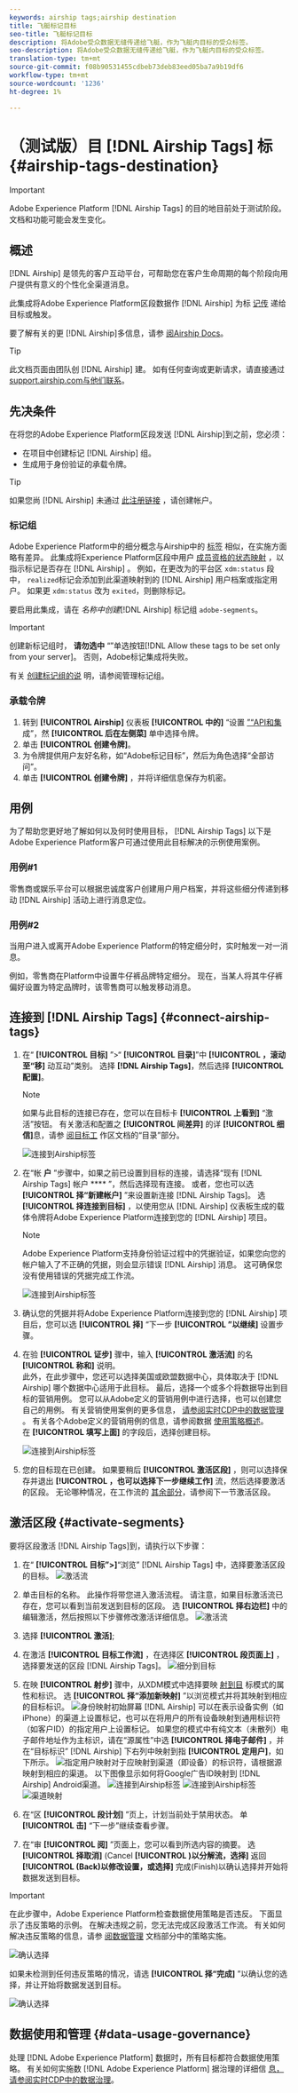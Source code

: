 ```yaml
---
keywords: airship tags;airship destination
title: 飞艇标记目标
seo-title: 飞艇标记目标
description: 将Adobe受众数据无缝传递给飞艇，作为飞艇内目标的受众标签。
seo-description: 将Adobe受众数据无缝传递给飞艇，作为飞艇内目标的受众标签。
translation-type: tm+mt
source-git-commit: f08b90531455cdbeb73deb83eed05ba7a9b19df6
workflow-type: tm+mt
source-wordcount: '1236'
ht-degree: 1%

---
```



# （测试版）目 [!DNL Airship Tags] 标 {#airship-tags-destination}

>[!IMPORTANT]
>
>Adobe Experience Platform [!DNL Airship Tags] 的目的地目前处于测试阶段。 文档和功能可能会发生变化。

## 概述

[!DNL Airship] 是领先的客户互动平台，可帮助您在客户生命周期的每个阶段向用户提供有意义的个性化全渠道消息。

此集成将Adobe Experience Platform区段数据作 [!DNL Airship] 为标 [记传](https://docs.airship.com/guides/audience/tags/) 递给目标或触发。

要了解有关的更 [!DNL Airship]多信息，请参 [阅Airship Docs](https://docs.airship.com)。


>[!TIP]
>
>此文档页面由团队创 [!DNL Airship] 建。 如有任何查询或更新请求，请直接通过 [support.airship.com与他们联系](https://support.airship.com/)。

## 先决条件

在将您的Adobe Experience Platform区段发送 [!DNL Airship]到之前，您必须：

* 在项目中创建标记 [!DNL Airship] 组。
* 生成用于身份验证的承载令牌。

>[!TIP]
> 
>如果您尚 [!DNL Airship] 未通过 [此注册链接](https://go.airship.eu/accounts/register/plan/starter/) ，请创建帐户。

### 标记组

Adobe Experience Platform中的细分概念与Airship中的 [标签](https://docs.airship.com/guides/audience/tags/) 相似，在实施方面略有差异。 此集成将Experience Platform区段中用户 [成员资格的状态映射](https://experienceleague.adobe.com/docs/experience-platform/xdm/mixins/profile/segmentation.html?lang=en#mixins) ，以指示标记是否存在 [!DNL Airship] 。 例如，在更改为的平台区 `xdm:status` 段中， `realized`标记会添加到此渠道映射到的 [!DNL Airship] 用户档案或指定用户。 如果更 `xdm:status` 改为 `exited`，则删除标记。

要启用此集成，请在 *名称中创建*[!DNL Airship] 标记组 `adobe-segments`。

>[!IMPORTANT]
>
>创建新标记组时， **请勿选中** “”单选按钮[!DNL Allow these tags to be set only from your server]。 否则，Adobe标记集成将失败。

有关 [创建标记组的说](https://docs.airship.com/tutorials/manage-project/messaging/tag-groups) 明，请参阅管理标记组。

### 承载令牌

1. 转到 **[!UICONTROL Airship]** 仪表板 **[!UICONTROL 中的]** “设置 [”“API和集](https://go.airship.com) 成”，然 **[!UICONTROL 后在左侧菜]** 单中选择令牌。
1. 单击 **[!UICONTROL 创建令牌]**。
1. 为令牌提供用户友好名称，如“Adobe标记目标”，然后为角色选择“全部访问”。
1. 单击 **[!UICONTROL 创建令牌]** ，并将详细信息保存为机密。


## 用例

为了帮助您更好地了解如何以及何时使用目标， [!DNL Airship Tags] 以下是Adobe Experience Platform客户可通过使用此目标解决的示例使用案例。

### 用例#1

零售商或娱乐平台可以根据忠诚度客户创建用户用户档案，并将这些细分传递到移动 [!DNL Airship] 活动上进行消息定位。

### 用例#2

当用户进入或离开Adobe Experience Platform的特定细分时，实时触发一对一消息。

例如，零售商在Platform中设置牛仔裤品牌特定细分。 现在，当某人将其牛仔裤偏好设置为特定品牌时，该零售商可以触发移动消息。

## 连接到 [!DNL Airship Tags] {#connect-airship-tags}

1. 在“ **[!UICONTROL 目标]** ”>“ **[!UICONTROL 目录]**”中 **[!UICONTROL ，滚动至“移]** 动互动”类别。 选择 **[!DNL Airship Tags]**，然后选择 **[!UICONTROL 配置]**。

   >[!NOTE]
   >
   >如果与此目标的连接已存在，您可以在目标卡 **[!UICONTROL 上看到]** “激活”按钮。 有关激活和配置之 **[!UICONTROL 间差异]** 的详 **[!UICONTROL 细信]**&#x200B;息，请参 [阅目标工](/help/rtcdp/destinations/destinations-workspace.md#catalog) 作区文档的“目录”部分。

   ![连接到Airship标签](/help/rtcdp/destinations/assets/airship-tags-in-catalog.png)

2. 在“帐 **户** ”步骤中，如果之前已设置到目标的连接，请选择“现有 [!DNL Airship Tags] 帐户 **** ”，然后选择现有连接。 或者，您也可以选 **[!UICONTROL 择“新建帐户]** ”来设置新连接 [!DNL Airship Tags]。 选 **[!UICONTROL 择连接到目标]** ，以使用您从 [!DNL Airship] 仪表板生成的载体令牌将Adobe Experience Platform连接到您的 [!DNL Airship] 项目。

   >[!NOTE]
   >
   >Adobe Experience Platform支持身份验证过程中的凭据验证，如果您向您的帐户输入了不正确的凭据，则会显示错误 [!DNL Airship] 消息。 这可确保您没有使用错误的凭据完成工作流。

   ![连接到Airship标签](/help/rtcdp/destinations/assets/airshiptags1-connect-account.png)

3. 确认您的凭据并将Adobe Experience Platform连接到您的 [!DNL Airship] 项目后，您可以选 **[!UICONTROL 择]** “下一步 **[!UICONTROL ”以继续]** 设置步骤。

4. 在验 **[!UICONTROL 证步]** 骤中，输入 **[!UICONTROL 激活流]** 的名 **[!UICONTROL 称和]** 说明。 <br> 此外，在此步骤中，您还可以选择美国或欧盟数据中心，具体取决于 [!DNL Airship] 哪个数据中心适用于此目标。 最后，选择一个或多个将数据导出到目标的营销用例。 您可以从Adobe定义的营销用例中进行选择，也可以创建您自己的用例。 有关营销使用案例的更多信息， [请参阅实时CDP中的数据管理](/help/rtcdp/privacy/data-governance-overview.md#destinations) 。 有关各个Adobe定义的营销用例的信息，请参阅数据 [使用策略概述](/help/data-governance/policies/overview.md#core-actions)。 <br> 在 **[!UICONTROL 填写上面]** 的字段后，选择创建目标。

   ![连接到Airship标签](/help/rtcdp/destinations/assets/airshiptags2-select-domain.png)

5. 您的目标现在已创建。 如果要稍后 **[!UICONTROL 激活区段]** ，则可以选择保存并退出 **[!UICONTROL ，也可以选择下一步继续工作]** 流，然后选择要激活的区段。 无论哪种情况，在工作流的 [其余部分](#activate-segments)，请参阅下一节激活区段。

## 激活区段 {#activate-segments}

要将区段激活 [!DNL Airship Tags]到，请执行以下步骤：

1. 在“ **[!UICONTROL 目标”>]**“浏览” [!DNL Airship Tags] 中，选择要激活区段的目标。 ![激活流](/help/rtcdp/destinations/assets/airship-tags-activate1.png)
2. 单击目标的名称。 此操作将带您进入激活流程。
请注意，如果目标激活流已存在，您可以看到当前发送到目标的区段。 选 **[!UICONTROL 择右边栏]** 中的编辑激活，然后按照以下步骤修改激活详细信息。  ![激活流](/help/rtcdp/destinations/assets/airship-tags-activate2.png)
3. 选择 **[!UICONTROL 激活]**;
4. 在激活 **[!UICONTROL 目标工作流]** ，在选择区 **[!UICONTROL 段页面上]** ，选择要发送的区段 [!DNL Airship Tags]。
   ![细分到目标](/help/rtcdp/destinations/assets/airshiptags3-select-segments.png)
5. 在映 **[!UICONTROL 射步]** 骤中，从XDM模式中选择要映 [射到目](https://docs.adobe.com/content/help/zh-Hans/experience-platform/xdm/home.html) 标模式的属性和标识。 选 **[!UICONTROL 择“添加新映射]** ”以浏览模式并将其映射到相应的目标标识。
   ![身份映射初始屏幕](/help/rtcdp/destinations/assets/gcm-identity-mapping.png)
   [!DNL Airship] 可以在表示设备实例（如iPhone）的渠道上设置标记，也可以在将用户的所有设备映射到通用标识符（如客户ID）的指定用户上设置标记。 如果您的模式中有纯文本（未散列）电子邮件地址作为主标识，请在“源属性”中选 **[!UICONTROL 择电子邮件]** ，并在“目标标识” [!DNL Airship] 下右列中映射到指 **[!UICONTROL 定用户]**，如下所示。
   ![指定用](/help/rtcdp/destinations/assets/airshiptags7-mappingoption2.png)户映射对于应映射到渠道（即设备）的标识符，请根据源映射到相应的渠道。 以下图像显示如何将Google广告ID映射到 [!DNL Airship] Android渠道。
   ![连接到Airship标签](/help/rtcdp/destinations/assets/airshiptags4-select-source-identity.png)
   ![连接到Airship标签](/help/rtcdp/destinations/assets/airshiptags5-select-target-identity.png)
   ![渠道映射](/help/rtcdp/destinations/assets/airshiptags6-mappingoption1.png)

6. 在“区 **[!UICONTROL 段计划]** ”页上，计划当前处于禁用状态。 单 **[!UICONTROL 击]** “下一步”继续查看步骤。
7. 在“审 **[!UICONTROL 阅]** ”页面上，您可以看到所选内容的摘要。 选 **[!UICONTROL 择取消]** (Cancel **[!UICONTROL )以分解流，选择]** 返回 **[!UICONTROL (Back)以修改设置，或选择]** 完成(Finish)以确认选择并开始将数据发送到目标。

>[!IMPORTANT]
>
>在此步骤中，Adobe Experience Platform检查数据使用策略是否违反。 下面显示了违反策略的示例。 在解决违规之前，您无法完成区段激活工作流。 有关如何解决违反策略的信息，请参 [阅数据管理](/help/rtcdp/privacy/data-governance-overview.md#enforcement) 文档部分中的策略实施。

![确认选择](/help/rtcdp/destinations/assets/data-policy-violation.png)

如果未检测到任何违反策略的情况，请选 **[!UICONTROL 择“完成]** ”以确认您的选择，并让开始将数据发送到目标。

![确认选择](/help/rtcdp/destinations/assets/Airship-tags-review.png)


## 数据使用和管理 {#data-usage-governance}

处理 [!DNL Adobe Experience Platform] 数据时，所有目标都符合数据使用策略。 有关如何实施数 [!DNL Adobe Experience Platform] 据治理的详细信 [息，请参阅实时CDP中的数据治理](/help/rtcdp/privacy/data-governance-overview.md)。

